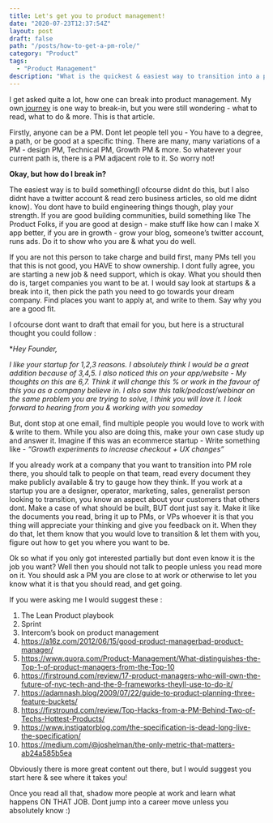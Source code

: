 ```yaml
---
title: Let's get you to product management! 
date: "2020-07-23T12:37:54Z"
layout: post
draft: false
path: "/posts/how-to-get-a-pm-role/"
category: "Product"
tags:
  - "Product Management"
description: "What is the quickest & easiest way to transition into a product role, what are the resources you should read before you do that? If these questions are on your mind, this is for you."
---
```


I get asked quite a lot, how one can break into product management. My own[ journey](https://www.vindhyac.com/posts/how-i-got-into-pm/) is one way to break-in, but you were still wondering - what to read, what to do & more. This is that article. 

Firstly, anyone can be a PM. Dont let people tell you - You have to a degree, a path, or be good at a specific thing. There are many, many variations of a PM - design PM, Technical PM, Growth PM & more. So whatever your current path is, there is a PM adjacent role to it. So worry not! 

**Okay, but how do I break in?** 

The easiest way is to build something(I ofcourse didnt do this, but I also didnt have a twitter account & read zero business articles, so old me didnt know). You dont have to build engineering things though, play your strength. If you are good building communities, build something like The Product Folks, if you are good at design - make stuff like how can I make X app better, if you are in growth - grow your blog, someone’s twitter account, runs ads. Do it to show who you are & what you do well. 

If you are not this person to take charge and build first, many PMs tell you that this is not good, you HAVE to show ownership. I dont fully agree, you are starting a new job & need support, which is okay. What you should then do is, target companies you want to be at. I would say look at startups & a break into it, then pick the path you need to go towards your dream company. Find places you want to apply at, and write to them. Say why you are a good fit. 

I ofcourse dont want to draft that email for you, but here is a structural thought you could follow : 

**Hey Founder,* 

*I like your startup for 1,2,3 reasons. I absolutely think I would be a great addition because of 3,4,5. I also noticed this on your app/website - My thoughts on this are 6,7. Think it will change this % or work in the favour of this <thing> you as a company believe in. I also saw this talk/podcast/webinar on the same problem you are trying to solve, I think you will love it.*
*I look forward to hearing from you & working with you someday*

But, dont stop at one email, find multiple people you would love to work with & write to them. While you also are doing this, make your own case study up and answer it. Imagine if this was an ecommerce startup - Write something like - *“Growth experiments to increase checkout + UX changes”* 

If you already work at a company that you want to transition into PM role there, you should talk to people on that team, read every document they make publicly available & try to gauge how they think. If you work at a startup you are a designer, operator, marketing, sales, generalist person looking to transition, you know an aspect about your customers that others dont. Make a case of what should be built, BUT dont just say it. Make it like the documents you read, bring it up to PMs, or VPs whoever it is that you thing will appreciate your thinking and give you feedback on it. When they do that, let them know that you would love to transition & let them with you, figure out how to get you where you want to be. 

Ok so what if you only got interested partially but dont even know it is the job you want? Well then you should not talk to people unless you read more on it. You should ask a PM you are close to at work or otherwise to let you know what it is that you should read, and get going.

 If you were asking me I would suggest these : 

1. The Lean Product playbook 
2. Sprint 
3. Intercom’s book on product management
4.  https://a16z.com/2012/06/15/good-product-managerbad-product-manager/
5. https://www.quora.com/Product-Management/What-distinguishes-the-Top-1-of-product-managers-from-the-Top-10
6. https://firstround.com/review/17-product-managers-who-will-own-the-future-of-nyc-tech-and-the-9-frameworks-theyll-use-to-do-it/
7. https://adamnash.blog/2009/07/22/guide-to-product-planning-three-feature-buckets/
8. https://firstround.com/review/Top-Hacks-from-a-PM-Behind-Two-of-Techs-Hottest-Products/
9. https://www.instigatorblog.com/the-specification-is-dead-long-live-the-specification/
10. https://medium.com/@joshelman/the-only-metric-that-matters-ab24a585b5ea

Obviously there is more great content out there, but I would suggest you start here & see where it takes you! 

Once you read all that, shadow more people at work and learn what happens ON THAT JOB. Dont jump into a career move unless you absolutely know :) 
